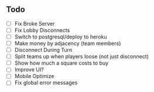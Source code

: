## Todo
- [ ] Fix Broke Server
- [ ] Fix Lobby Disconnects
- [ ] Switch to postgresql/deploy to heroku
- [ ] Make money by adjacency (team members)
- [ ] Disconnect During Turn
- [ ] Split teams up when players loose (not just disconnect)
- [ ] Show how much a square costs to buy
- [ ] Improve UI?
- [ ] Mobile Optimize
- [ ] Fix global error messages
